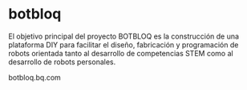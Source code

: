 # botbloq
El objetivo principal del proyecto BOTBLOQ es la construcción de una plataforma DIY para facilitar	el diseño, fabricación y programación	de robots orientada tanto al desarrollo de competencias STEM como al desarrollo de	robots personales. 

botbloq.bq.com
